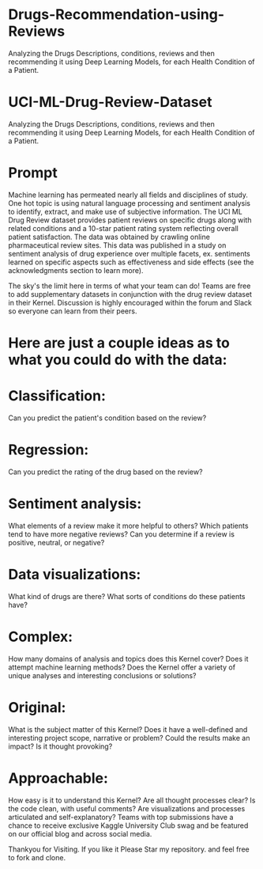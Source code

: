 # Drugs-Recommendation-using-Reviews

Analyzing the Drugs Descriptions, conditions, reviews and then recommending it using Deep Learning Models, for each Health Condition of a Patient.


# UCI-ML-Drug-Review-Dataset

Analyzing the Drugs Descriptions, conditions, reviews and then recommending it using Deep Learning Models, for each Health Condition of a Patient.







# Prompt













Machine learning has permeated nearly all fields and disciplines of study. One hot topic is using natural language processing and sentiment analysis to identify, extract, and make use of subjective information. The UCI ML Drug Review dataset provides patient reviews on specific drugs along with related conditions and a 10-star patient rating system reflecting overall patient satisfaction. The data was obtained by crawling online pharmaceutical review sites. This data was published in a study on sentiment analysis of drug experience over multiple facets, ex. sentiments learned on specific aspects such as effectiveness and side effects (see the acknowledgments section to learn more).



The sky's the limit here in terms of what your team can do! Teams are free to add supplementary datasets in conjunction with the drug review dataset in their Kernel. Discussion is highly encouraged within the forum and Slack so everyone can learn from their peers.

# Here are just a couple ideas as to what you could do with the data:

# Classification: 
Can you predict the patient's condition based on the review?

# Regression:
Can you predict the rating of the drug based on the review?

# Sentiment analysis: 
What elements of a review make it more helpful to others? Which patients tend to have more negative reviews? Can you determine if a review is positive, neutral, or negative?

# Data visualizations: 

What kind of drugs are there? What sorts of conditions do these patients have?


# Complex:
How many domains of analysis and topics does this Kernel cover? Does it attempt machine learning methods? Does the Kernel offer a variety of unique analyses and interesting conclusions or solutions?

# Original: 
What is the subject matter of this Kernel? Does it have a well-defined and interesting project scope, narrative or problem? Could the results make an impact? Is it thought provoking?

# Approachable: 

How easy is it to understand this Kernel? Are all thought processes clear? Is the code clean, with useful comments? Are visualizations and processes articulated and self-explanatory?
Teams with top submissions have a chance to receive exclusive Kaggle University Club swag and be featured on our official blog and across social media.

Thankyou for Visiting.
If you like it Please Star my repository.
and feel free to fork and clone.
